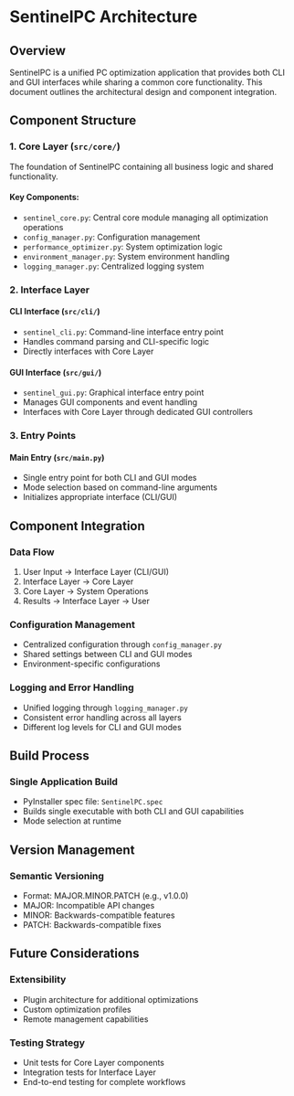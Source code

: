 # SentinelPC Architecture

## Overview
SentinelPC is a unified PC optimization application that provides both CLI and GUI interfaces while sharing a common core functionality. This document outlines the architectural design and component integration.

## Component Structure

### 1. Core Layer (`src/core/`)
The foundation of SentinelPC containing all business logic and shared functionality.

#### Key Components:
- `sentinel_core.py`: Central core module managing all optimization operations
- `config_manager.py`: Configuration management
- `performance_optimizer.py`: System optimization logic
- `environment_manager.py`: System environment handling
- `logging_manager.py`: Centralized logging system

### 2. Interface Layer

#### CLI Interface (`src/cli/`)
- `sentinel_cli.py`: Command-line interface entry point
- Handles command parsing and CLI-specific logic
- Directly interfaces with Core Layer

#### GUI Interface (`src/gui/`)
- `sentinel_gui.py`: Graphical interface entry point
- Manages GUI components and event handling
- Interfaces with Core Layer through dedicated GUI controllers

### 3. Entry Points

#### Main Entry (`src/main.py`)
- Single entry point for both CLI and GUI modes
- Mode selection based on command-line arguments
- Initializes appropriate interface (CLI/GUI)

## Component Integration

### Data Flow
1. User Input → Interface Layer (CLI/GUI)
2. Interface Layer → Core Layer
3. Core Layer → System Operations
4. Results → Interface Layer → User

### Configuration Management
- Centralized configuration through `config_manager.py`
- Shared settings between CLI and GUI modes
- Environment-specific configurations

### Logging and Error Handling
- Unified logging through `logging_manager.py`
- Consistent error handling across all layers
- Different log levels for CLI and GUI modes

## Build Process

### Single Application Build
- PyInstaller spec file: `SentinelPC.spec`
- Builds single executable with both CLI and GUI capabilities
- Mode selection at runtime

## Version Management

### Semantic Versioning
- Format: MAJOR.MINOR.PATCH (e.g., v1.0.0)
- MAJOR: Incompatible API changes
- MINOR: Backwards-compatible features
- PATCH: Backwards-compatible fixes

## Future Considerations

### Extensibility
- Plugin architecture for additional optimizations
- Custom optimization profiles
- Remote management capabilities

### Testing Strategy
- Unit tests for Core Layer components
- Integration tests for Interface Layer
- End-to-end testing for complete workflows